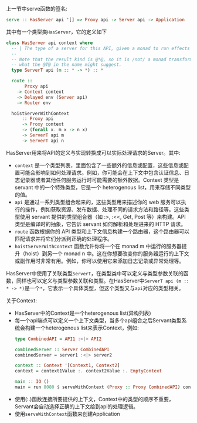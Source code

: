 上一节中serve函数的签名:
```haskell
serve :: HasServer api '[] => Proxy api -> Server api -> Application
```
其中有一个类型类`HasServer`，它的定义如下
```haskell
class HasServer api context where
  -- | The type of a server for this API, given a monad to run effects in.
  --
  -- Note that the result kind is @*@, so it is /not/ a monad transformer, unlike
  -- what the @T@ in the name might suggest.
  type ServerT api (m :: * -> *) :: *

  route ::
       Proxy api
    -> Context context
    -> Delayed env (Server api)
    -> Router env

  hoistServerWithContext
      :: Proxy api
      -> Proxy context
      -> (forall x. m x -> n x)
      -> ServerT api m
      -> ServerT api n
```
HasServer用来将API的定义与实现转换成可以实际处理请求的Server。其中:
* `context` 是一个类型列表，里面包含了一些额外的信息或配置，这些信息或配置可能会影响到如何处理请求。例如，你可能会在上下文中包含认证信息、日志记录器或者其他任何服务运行时可能需要的额外数据。Context 类型是 servant 中的一个特殊类型，它是一个 heterogenous list，用来存储不同类型的值。
* `api` 是通过一系列类型组合起来的，这些类型用来描述你的 web 服务可以执行的操作，例如获取资源、发布数据、处理不同的请求方法和路径等。这些类型使用 servant 提供的类型组合器（如 :>, :<<, Get, Post 等）来构建。API 类型是编译时的抽象，它告诉 servant 如何解析和处理进来的 HTTP 请求。
* `route` 函数根据你的 API 类型和上下文信息构建一个路由器，这个路由器可以匹配请求并将它们分派到正确的处理程序。
* `hoistServerWithContext` 函数允许你将一个在 monad m 中运行的服务器提升（hoist）到另一个 monad n 中。这在你想要改变你的服务器运行的上下文或副作用时非常有用。例如，你可以使用它来添加日志记录或异常处理等。

HasServer中使用了关联类型`ServerT`，在类型类中可以定义与类型参数关联的函数，同样也可以定义与类型参数关联和类型。在HasServer中`ServerT api (m :: * -> *)`是一个`*`，它表示一个具体类型，但这个类型又与`api`对应的类型相关。


关于Context:
* HasServer中的Context是一个heterogenous list(异构列表)
* 每一个api端点可以定义一个上下文类型，当多个api组合之后Servant类型系统会构建一个heterogenous list来表示Context，例如:
    ```haskell
    type CombinedAPI = API1 :<|> API2

    combinedServer :: Server CombinedAPI
    combinedServer = server1 :<|> server2

    context :: Context '[Context1, Context2]
    context = context1Value :. context2Value :. EmptyContext

    main :: IO ()
    main = run 8080 $ serveWithContext (Proxy :: Proxy CombinedAPI) context combinedServer
    ```
* 使用(:.)函数连接所要提供的上下文，Context中的类型的顺序不重要，Servant会自动选择正确的上下文给到api的处理逻辑。
* 使用`serveWithContext`函数来创建Application
